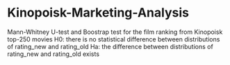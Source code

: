 # Kinopoisk-Marketing-Analysis
Mann-Whitney U-test and Boostrap test for the film ranking from Kinopoisk top-250 movies 
H0: there is no statistical difference between distributions of rating_new and rating_old 
Ha: the difference between distributions of rating_new and rating_old exists
